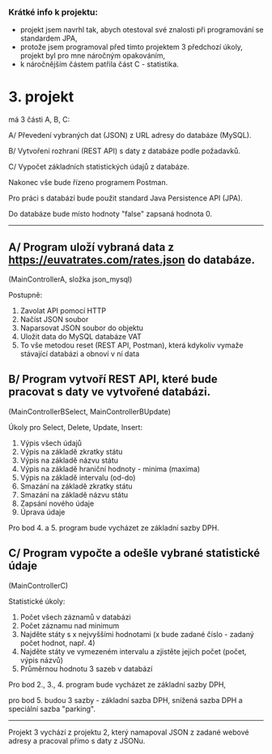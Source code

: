 ### Krátké info k projektu:
- projekt jsem navrhl tak, abych otestoval své znalosti při programování se standardem JPA,
- protože jsem programoval před tímto projektem 3 předchozí úkoly, projekt byl pro mne náročným opakováním,
- k náročnějším částem patřila část C - statistika.


# 3. projekt
má 3 části A, B, C:

A/ Převedení vybraných dat (JSON) z URL adresy do databáze (MySQL).

B/ Vytvoření rozhraní (REST API) s daty z databáze podle požadavků.

C/ Vypočet základních statistických údajů z databáze.

Nakonec vše bude řízeno programem Postman.

Pro práci s databází bude použit standard Java Persistence API (JPA).

Do databáze bude místo hodnoty "false" zapsaná hodnota 0.

---


## A/ Program uloží vybraná data z https://euvatrates.com/rates.json do databáze.

(MainControllerA, složka json_mysql)

Postupně:

1. Zavolat API pomocí HTTP
2. Načíst JSON soubor
3. Naparsovat JSON soubor do objektu
4. Uložit data do MySQL databáze VAT
5. To vše metodou reset (REST API, Postman), která kdykoliv vymaže stávající databázi a obnoví v ní data


## B/ Program vytvoří REST API, které bude pracovat s daty ve vytvořené databázi.

(MainControllerBSelect, MainControllerBUpdate)

Úkoly pro Select, Delete, Update, Insert:

1. Výpis všech údajů
2. Výpis na základě zkratky státu
3. Výpis na základě názvu státu
4. Výpis na základě hraniční hodnoty - minima (maxima)
5. Výpis na základě intervalu (od-do)
6. Smazání na základě zkratky státu
7. Smazání na základě názvu státu
8. Zapsání nového údaje
9. Úprava údaje

Pro bod 4. a 5. program bude vycházet ze základní sazby DPH.

## C/ Program vypočte a odešle vybrané statistické údaje

(MainControllerC)

Statistické úkoly:

1. Počet všech záznamů v databázi
2. Počet záznamu nad minimum
3. Najděte státy s x nejvyššími hodnotami (x bude zadané číslo - zadaný počet hodnot, např. 4)
4. Najděte státy ve vymezeném intervalu a zjistěte jejich počet (počet, výpis názvů)
5. Průměrnou hodnotu 3 sazeb v databází

Pro bod 2., 3., 4. program bude vycházet ze základní sazby DPH,

pro bod 5. budou 3 sazby - základní sazba DPH, snížená sazba DPH a speciální sazba "parking".

---

Projekt 3 vychází z projektu 2, který namapoval JSON z zadané webové adresy
a pracoval přímo s daty z JSONu.